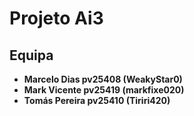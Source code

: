# Projeto Ai3

## Equipa

- **Marcelo Dias pv25408 (WeakyStar0)**  
- **Mark Vicente pv25419 (markfixe020)**  
- **Tomás Pereira pv25410 (Tiriri420)**  
